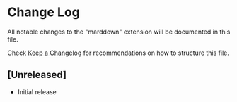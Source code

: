 # Change Log

All notable changes to the "marddown" extension will be documented in this file.

Check [Keep a Changelog](http://keepachangelog.com/) for recommendations on how to structure this file.

## [Unreleased]

- Initial release